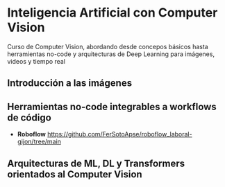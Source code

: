 # Inteligencia Artificial con Computer Vision
Curso de Computer Vision, abordando desde concepos básicos hasta herramientas no-code y arquitecturas de Deep Learning para imágenes, videos y tiempo real

## Introducción a las imágenes

## Herramientas no-code integrables a workflows de código

- **Roboflow** https://github.com/FerSotoApse/roboflow_laboral-gijon/tree/main


## Arquitecturas de ML, DL y Transformers orientados al Computer Vision
